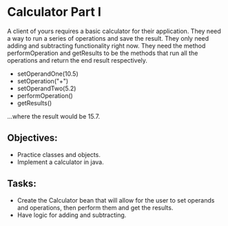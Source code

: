 # Calculator Part I

A client of yours requires a basic calculator for their application. They need a way to run a series of operations and save the result. They only need adding and subtracting functionality right now. They need the method performOperation and getResults to be the methods that run all the operations and return the end result respectively.

* setOperandOne(10.5)
* setOperation("+")
* setOperandTwo(5.2)
* performOperation()
* getResults()

...where the result would be 15.7.

## Objectives:
* Practice classes and objects.
* Implement a calculator in java.

## Tasks:
* Create the Calculator bean that will allow for the user to set operands and operations, then perform them and get the results.
* Have logic for adding and subtracting.
